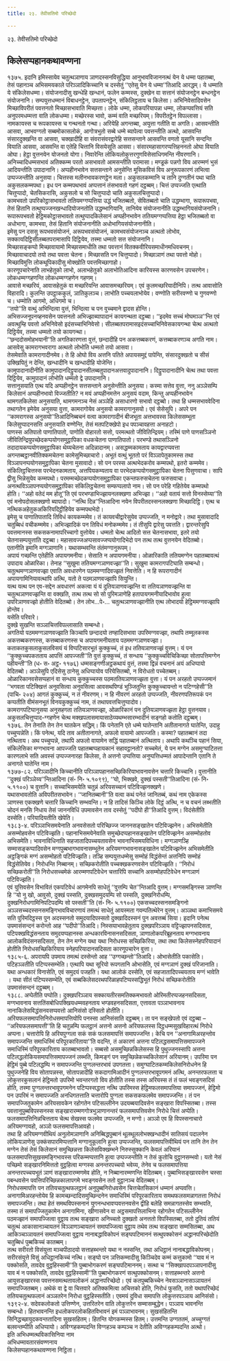 ```yaml
---
title: २३. तेवीसतिमो परिच्छेदो

---
```

२३. तेवीसतिमो परिच्छेदो  


## किलेसप्पहानकथावण्णना

१३७५. इदानि इमिस्सायेव चतुत्थञाणाय ञाणदस्सनविसुद्धिया आनुभावविजाननत्थं येन ये धम्मा पहातब्बा, तेसं पहानञ्च अभिसमयकाले परिञ्ञादिकिच्चानि च दस्सेतुं ‘‘एतेसु येन ये धम्मा’’तिआदि आरद्धम्। ये धम्माति ये संकिलेसधम्मा। संयोजनादीसु खन्धेहि खन्धानं, फलेन कम्मस्स, दुक्खेन वा सत्तानं संयोजनट्ठेन बन्धनट्ठेन संयोजनानि। सम्पयुत्तधम्मानं विबाधनट्ठेन, उपतापनट्ठेन, संकिलिट्ठताय च किलेसा। अभिनिवेसादिवसेन मिच्छाविपरीतं पवत्तनतो मिच्छासभावाति मिच्छत्ता। लोके धम्मा, लोकपरियापन्ना धम्मा, लोकप्पवत्तियं सति अनुपरमधम्मत्ता वाति लोकधम्मा। मच्छेरस्स भावो, कम्मं वाति मच्छरियम्। विपरीतट्ठेन विपल्लासा। नामकायस्स च रूपकायस्स च गन्थनतो गन्था। अरियेहि अगन्तब्बा, अयुत्ता गतीति वा अगति। आसवन्तीति आसवा, आभवग्गतो सब्बमोकासलोकं, आगोत्रभुतो सब्बे धम्मे ब्यापेत्वा पवत्तन्तीति अत्थो, आसवन्ति संसारदुक्खन्ति वा आसवा, चक्खादीहि वा संवरासंवरद्वारेहि सत्तसन्ताने आसवन्ति वणतो यूसानि सन्दन्ति वियाति आसवा, आसवन्ति वा एतेहि चित्तानि विसयेसूति आसवा। संसारमहासागरप्पत्तिहननतो ओघा वियाति ओघा। हेट्ठा वुत्तनयेन योजनतो योगा। निवारेन्ति लोकियलोकुत्तरगुणविसेसाधिगमन्ति नीवरणानि। अनिच्चादिधम्मसभावं अतिक्कम्म परतो असभावतो आमसन्तीति परामासा। मण्डूकं पन्नगो विय आरम्मणं भुसं आदियन्तीति उपादानानि। अप्पहीनभावेन सत्तसन्ताने अनुसेन्ति मूसिकविसं विय अनुरूपकारणं लभित्वा उप्पज्जन्तीति अनुसया। चित्तस्स मलीनभावकरणट्ठेन मला। अकुसलकम्मानि च तानि दुग्गतीनं पथा चाति अकुसलकम्मपथा। इध पन कम्मपथभावं अप्पत्तानं तंसभावतो गहणं दट्ठब्बम्। चित्तं उप्पज्जति एत्थाति चित्तुप्पादो, चेतसिकरासि, अकुसलो च सो चित्तुप्पादो चाति अकुसलचित्तुप्पादो।  
कामभवतो उपरिकोट्ठासभावतो ततियमग्गप्पत्तिया उद्धं भजितब्बतो, सेवितब्बतो चाति उद्धम्भागा, रूपारूपभवा, तेसं हितानि तत्थुप्पज्जनखन्धादियोजनतोति उद्धम्भागियानि, तानियेव संयोजनानीति उद्धम्भागियसंयोजनानि। रूपारूपभवतो हेट्ठिमकोट्ठासभावतो तत्थुप्पादकिलेसानं अप्पहीनभावेन ततियमग्गप्पत्तिया हेट्ठा भजितब्बतो वा अधोभागा, कामभवा, तेसं हितानि संयोजनानीति अधोभागियसंयोजनानीति।  
इमेसु पन दससु रूपभवसंयोजनं, अरूपभवसंयोजनं, कामभवसंयोजनञ्च अत्थतो लोभोव, सक्कायदिट्ठिसीलब्बतपरामासापि दिट्ठियेव, तस्मा धम्मतो सत्त संयोजनानि।  
मिच्छासङ्कप्पो मिच्छावायामो मिच्छासमाधीति तथा पवत्तानं वितक्कवीरियसमाधीनमधिवचनम्। मिच्छावाचादयो तयो तथा पवत्ता चेतना। मिच्छासति पन चित्तुप्पादो। मिच्छाञाणं तथा पवत्तो मोहो। मिच्छाविमुत्ति लोकथूपिकादीसु मोक्खोति पवत्तमिच्छागाहो।  
कारणूपचारेनाति लाभहेतुको लाभो, अलाभहेतुको अलाभोतिआदिना कारियस्स कारणवसेन उपचरणेन। लोकधम्मग्गहणन्ति लोकधम्मग्गहणेन गहणम्।  
आवासे मच्छरियं, आवासहेतुकं वा मच्छरियन्ति आवासमच्छरियम्। एवं कुलमच्छरियादीनिपि। तत्थ आवासोति विहारादि। कुलन्ति उपट्ठाककुलं, ञातिकुलञ्च। लाभोति पच्चयलाभोयेव। वण्णोति सरीरवण्णो च गुणवण्णो च। धम्मोति आगमो, अधिगमो च।  
‘‘तयो’’ति वत्थुं अभिन्दित्वा वुत्तं, भिन्दित्वा च पन वुच्चमाने द्वादस होन्ति।  
अभिसज्जनूपनय्हनवसेन पवत्तनतो अभिज्झाब्यापादानं कायगन्थता दट्ठब्बा। ‘‘इदमेव सच्चं मोघमञ्ञ’’न्ति एवं अवत्थुम्हि पवत्तो अभिनिवेसो इदंसच्चाभिनिवेसो। सीलब्बतपरामासइदंसच्चाभिनिवेसकायगन्था चेत्थ अत्थतो दिट्ठियेव, तस्मा धम्मतो तयो कायगन्था।  
‘‘छन्ददोसमोहभयानी’’ति अगतिकारणत्ता वुत्तं, छन्दादीहि पन अकत्तब्बकरणं, कत्तब्बाकरणञ्च अगति नाम।  
आसवेसु कामरागभवरागा अत्थतो लोभोति धम्मतो तयो आसवा।  
तेसमेवाति कामरागादीनमेव। ते हि ओघो विय अत्तनि पतिते अपायसमुद्दं पापेन्ति, संसारदुक्खतो च सीसं उक्खिपितुं न देन्ति, खन्धादीनि च खन्धादीहि योजेन्ति।  
कामुपादानादीनीति कामुपादानदिट्ठुपादानसीलब्बतुपादानअत्तवादुपादानानि। दिट्ठुपादानादीनि चेत्थ तथा पवत्ता दिट्ठियेव, कामुपादानं लोभोति धम्मतो द्वे उपादानानि।  
सत्तानुसयाति एत्थ यदि अप्पहीनट्ठेन सत्तसन्ताने अनुसेन्तीति अनुसया। कस्मा सत्तेव वुत्ता, ननु अञ्ञेसम्पि किलेसानं अप्पहीनभावो विज्जतीति? न मयं अप्पहीनमत्तेन अनुसयं वदाम, किन्तु अप्पहीनभावेन थामगतकिलेसा अनुसयाति, थामगमनञ्च नेसं अञ्ञेहि असाधारणो सभावो दट्ठब्बो। तथा हि धम्मसभाववेदिना तथागतेन इमेयेव अनुसया वुत्ता, कामरागोयेव अनुसयो कामरागानुसयो। एवं सेसेसुपि। अपरे पन ‘‘कामरागस्स अनुसयो’’तिआदिनिब्बचनं वत्वा कामरागादीनं बीजभूता अत्तभावस्स किलेससम्भूता किलेसुप्पादनसत्ति अनुसयाति वण्णेन्ति, तेसं मतपटिक्खेपो इध पपञ्चावहत्ता अनाहटो।  
पाणस्स अतिपातो पाणातिपातो, पाणोति वोहारतो सत्तो, परमत्थतो जीवितिन्द्रियम्। तस्मिं पाणे पाणसञ्ञिनो जीवितिन्द्रियुपच्छेदकप्पयोगसमुट्ठापिका वधकचेतना पाणातिपातो। परभण्डे तथासञ्ञिनो तदादायकप्पयोगसमुट्ठापिका थेय्यचेतना अदिन्नादानम्। असद्धम्मकामताय कायद्वारप्पवत्ता अगन्तब्बट्ठानवीतिक्कमचेतना कामेसुमिच्छाचारो। अभूतं वत्थुं भूततो परं विञ्ञापेतुकामस्स तथा विञ्ञापनप्पयोगसमुट्ठापिका चेतना मुसावादो। सो पन परस्स अत्थभेदकरोव कम्मपथो, इतरो कम्ममेव। संकिलिट्ठचित्तस्स परभेदनकामताय, अत्तपियकम्यताय वा परभेदकप्पयोगसमुट्ठापिका चेतना पिसुणवाचा। सापि द्वीसु भिन्नेसुयेव कम्मपथो। परमम्मच्छेदकप्पयोगसमुट्ठापिका एकन्तफरुसचेतना फरुसवाचा। अनत्थविञ्ञापनप्पयोगसमुट्ठापिका संकिलिट्ठचेतना सम्फप्पलापो नाम। सो पन परेहि गहितेयेव कम्मपथो होति। ‘‘अहो वतेदं मम होतू’’ति एवं परभण्डाभिज्झायनलक्खणा अभिज्झा। ‘‘अहो वतायं सत्तो विनस्सेय्या’’ति एवं मनोपदोसलक्खणो ब्यापादो। ‘‘नत्थि दिन्न’’न्तिआदिना नयेन विपरीतदस्सनलक्खणा मिच्छादिट्ठि। एत्थ च नत्थिकअहेतुकअकिरियदिट्ठीहियेव कम्मपथभेदो।  
इमेसु च पाणातिपातादि तिविधं कायकम्ममेव। तं कायवचीद्वारेसुयेव उप्पज्जति, न मनोद्वारे। तथा मुसावादादि चतुब्बिधं वचीकम्ममेव। अभिज्झादिकं पन तिविधं मनोकम्ममेव। तं तीसुपि द्वारेसु पवत्तति। द्वारन्तरेसुपि पवत्तमानस्स सकसकनामापरिच्चागो वुत्तोयेव। धम्मतो चेत्थ आदितो सत्त चेतनासभावा, इतरे तयो चेतनासम्पयुत्ताति दट्ठब्बा। महासावज्जअप्पसावज्जप्पयोगादिभेदो पन तत्थ तत्थ वुत्तनयेन वेदितब्बो।  
एतानीति इमानि मग्गञाणानि। यथासम्भवन्ति तंतंमग्गानुरूपम्।  
अपायं गच्छन्ति एतेहीति अपायगमनीया। सेसाति न अपायगमनीया। ओळारिकाति ततियमग्गेन पहातब्बावत्थं उपादाय ओळारिका। तेनाह ‘‘सुखुमा ततियमग्गञाणवज्झा’’ति। सुखुमा कामरागपटिघाति सम्बन्धो। चतुत्थमग्गञाणवज्झा एवाति अवधारणेन पठममग्गादिवज्झतं निवत्तेति। न हि रूपरागादीनं अपायगामिनियावत्थापि अत्थि, यतो ते पठमञाणवज्झापि सियुन्ति।  
यत्थ यत्थ पन एव-सद्देन अवधारणं अकत्वा यं यं दुतियञाणवज्झन्ति वा ततियञाणवज्झन्ति वा चतुत्थञाणवज्झन्ति वा वक्खति, तत्थ तत्थ सो सो पुरिमञाणेहि हतापायगमनीयादिभावोव हुत्वा उपरिञाणवज्झो होतीति वेदितब्बो। तेन लोभ…पे॰… चतुत्थञाणवज्झानीति एत्थ लोभादयो हेट्ठिममग्गवज्झापि होन्तेव।  
यसेति परिवारे।  
दुक्खे सुखन्ति सञ्ञाचित्तविपल्लासाति सम्बन्धो।  
अगतियो पठममग्गञाणवज्झाति किञ्चापि छन्दादयो तण्हादिसभावा उपरिमग्गवज्झा, तथापि तम्मूलकस्स अकत्तब्बकरणस्स, कत्तब्बाकरणस्स च अपायगमनीयताय पठममग्गञाणवज्झा।  
कताकतकुसलाकुसलविसयं यं विप्पटिसारभूतं कुक्कुच्चं, तं इध ततियञाणवज्झं वुत्तम्। यं पन ‘‘कुक्कुच्चपकतताय आपत्तिं आपज्जती’’ति वुत्तं कुक्कुच्चं, तं सन्धाय ‘‘कुक्कुच्चविचिकिच्छा सोतापत्तिमग्गेन पहीयन्ती’’ति (ध॰ स॰ अट्ठ॰ ११७६) धम्मसङ्गणीअट्ठकथायं वुत्तं, तस्मा द्विन्नं वचनानं अयं अधिप्पायो वेदितब्बो। अञ्ञेसुपि एदिसेसु ठानेसु अधिप्पायोव परियेसितब्बो, न विरोधतो पच्चेतब्बम्। ओळारिकानवसेसप्पहानं वा सन्धाय कुक्कुच्चस्स पठमततियञाणवज्झता वुत्ता। यं पन अरहतो उप्पज्जमानं ‘‘भगवता पटिक्खित्तं अनुवसित्वा अनुवसित्वा आवसथपिण्डं भुञ्जितुन्ति कुक्कुच्चायन्तो न पटिग्गहेसी’’ति (पाचि॰ २०४) आगतं कुक्कुच्चं, न तं नीवरणम्। न हि नीवरणं अरहतो उप्पज्जति, नीवरणपतिरूपकं पन कप्पतीति वीमंसनभूतं विनयकुक्कुच्चं नाम, तं तथापवत्तचित्तुप्पादोव।  
कामरागपटिघानुसया अनुसहगता ततियञाणवज्झा, ओळारिकानं पन दुतियञाणवज्झता हेट्ठा वुत्तनयाव।  
अकुसलचित्तुप्पाद-ग्गहणेन चेत्थ मक्खपलासमायासाठेय्यथम्भसारम्भादीनं सङ्गहो कतोति दट्ठब्बम्।  
१३७६. तेन तेनाति तेन तेन घातकेन सद्धिम्। किं पनेतानि एते धम्मे घातेन्तानि अतीतानागते घातेन्ति, उदाहु पच्चुप्पन्नेति। किं पनेत्थ, यदि ताव अतीतानागते, अफलो वायामो आपज्जति। कस्मा? पहातब्बानं तदा नत्थिताय। अथ पच्चुप्पन्ने, तथापि अफलो वायामेन सद्धिं पहातब्बानं अत्थिताय। अथापि कथञ्चि पहानं सिया, संकिलेसिका मग्गभावना आपज्जति पहातब्बप्पहायकानं सहावट्ठानतो? सच्चमेतं, ये पन मग्गेन असमुग्घाटितत्ता कारणलाभे सति अवस्सं उप्पज्जनारहा किलेसा, ते अत्तनो उप्पत्तिया अनुप्पत्तिधम्मतं आपादेन्तानि एतानि ते अनागते घातेन्ति नाम।  
१३७७-८२. परिञ्ञादीनि किच्चानीति परिञ्ञापहानसच्छिकिरियाभावनावसेन चत्तारि किच्चानि। वुत्तानीति ‘‘दुक्खं परिञ्ञेय्य’’न्तिआदिना (सं॰ नि॰ ५.१०९९), ‘‘यो, भिक्खवे, दुक्खं पस्सती’’तिआदिना (सं॰ नि॰ ५.११००) च वुत्तानि। सच्चाभिसमयेति चतुन्नं अरियसच्चानं पटिविज्झनक्खणे।  
यथासभावतोति अविपरीतसभावेन। ‘‘जानितब्बानी’’ति वत्वा कथं पनेतं जानितब्बं, कथं नाम एकेकस्स ञाणस्स एकक्खणे चत्तारि किच्चानि सम्भवन्ति। न हि तादिसं किञ्चि लोके दिट्ठं अत्थि, न च वचनं लब्भतीति चोदनं मनसि निधाय तेसं जाननविधिं उपमावसेन ताव दस्सेतुं ‘‘पदीपो ही’’तिआदि वुत्तम्। विदंसेतीति दस्सेति। परियादियतीति खेपेति।  
१३८३-४. परिञ्ञाभिसमयेनाति अनवसेसतो परिच्छिज्ज जाननसङ्खातेन पटिविज्झनेन। अभिसमेतीति असम्मोहवसेन पटिविज्झति। पहानाभिसमयेनेवाति समुच्छेदप्पहानसङ्खातेन पटिविज्झनेन असम्मोहतोव अभिसमेति। भावनाविधिनाति सहजातादिपच्चयतावसेन भावनाभिसमयविधिना। मग्गञाणञ्हि सम्मासङ्कप्पादिवसेन मग्गपुब्बभागभावनासम्भूतेन अरियमग्गभावनासङ्खातेन पटिविज्झनेन अभिसमेतीति अट्ठङ्गिकं मग्गं असम्मोहतो पटिविज्झति। तञ्हि सम्पयुत्तधम्मेसु सम्मोहं विद्धंसेन्तं अत्तनिपि सम्मोहं विद्धंसेतियेव। निरोधन्ति निब्बानम्। सच्छिकरोतीति पच्चक्खकरणवसेन पटिविज्झति। ‘‘निरोधं सच्छिकरोती’’ति निरोधसच्चमेकं आरम्मणपटिवेधेन चत्तारिपि सच्चानि असम्मोहपटिवेधेन मग्गञाणं पटिविज्झति।  
एवं युत्तिवसेन विभावितं एकपटिवेधं आगमेनपि साधेतुं ‘‘वुत्तम्पि चेत’’न्तिआदि वुत्तम्। मग्गसमङ्गिस्स ञाणन्ति हि ‘‘यो नु खो, आवुसो, दुक्खं पस्सति, दुक्खसमुदयम्पि सो पस्सति, दुक्खनिरोधम्पि, दुक्खनिरोधगामिनिपटिपदम्पि सो पस्सती’’ति (सं॰ नि॰ ५.११००) एकसच्चदस्सनसमङ्गिनो अञ्ञसच्चदस्सनसमङ्गिभावविचारणायं तमत्थं साधेतुं आयस्मता गवम्पतित्थेरेन वुत्तम्। अञ्ञथा कमाभिसमये सति पुरिमदिट्ठस्स पुन अदस्सनतो समुदयादिपस्सतो दुक्खादिदस्सनं पुन अवत्तब्बं सिया। इदानि पनेत्थ उपमासंसन्दनं करोन्तो आह ‘‘पदीपो’’तिआदि। निस्सयाभावहेतुताय दुक्खपरिञ्ञाय वट्टिज्झापनसदिसता, पटिपक्खविद्धंसनताय समुदयप्पहानस्स अन्धकारविनासनसदिसता, ञाणालोकपरिब्रूहनताय मग्गभावनाय आलोकविदंसनसदिसता, तेन तेन मग्गेन यथा यथा निरोधस्स सच्छिकिरिया, तथा तथा किलेसस्नेहपरियादानं होतीति निरोधसच्छिकिरियाय स्नेहपरियादानसदिसता कारणूपचारेन वुत्ता।  
१३८५-६. अपरायपि उपमाय तमत्थं दस्सेन्तो आह ‘‘उग्गच्छन्तो’’तिआदि। ओभासेतीति पकासेति। पटिहञ्ञतीति पटिप्पस्सम्भेति। एत्थापि यथा सूरियो रूपगतानि ओभासेति, एवं मग्गञाणं दुक्खं परिजानाति। यथा अन्धकारं विनासेति, एवं समुदयं पजहति। यथा आलोकं दस्सेति, एवं सहजातादिपच्चयताय मग्गं भावेति । यथा सीतं पटिप्पस्सम्भेति, एवं सब्बकिलेसदरथपरिळाहपटिप्पस्सद्धिभूतं निरोधं सच्छिकरोतीति उपमासंसन्दनं दट्ठब्बम्।  
१३८८. अप्पेतीति पप्पोति। दुक्खपरिञ्ञाय सक्कायतीरसमतिक्कमभावतो ओरिमतीरप्पजहनसदिसता, मग्गभावनाय सत्ततिंसबोधिपक्खियधम्मवहनताय भण्डवहनसदिसता, एत्तावता पञ्ञाभावनाय नानाकिलेसविद्धंसनवसप्पवत्तो आनिसंसो दस्सितो होतीति।  
अरियफलसमापत्तिनिरोधसमापत्तियोपि पनस्सा आनिसंसाति दट्ठब्बम्। ता पन सङ्खेपतो एवं दट्ठब्बा – ‘‘अरियफलसमापत्ती’’ति हि चतुन्नम्पि फलट्ठानं अत्तनो अत्तनो अरियफलस्स दिट्ठधम्मसुखविहारत्थं निरोधे अप्पना। चत्तारोपि हि अरियपुग्गला सकं सकं फलसमापत्तिं समापज्जन्ति। केचि पन ‘‘अनागामिअरहन्तोव समापज्जन्ति समाधिस्मिं परिपूरकारिताया’’ति वदन्ति, तं अकारणं अत्तना पटिलद्धसमापत्तिसमापज्जने समाधिस्मिं परिपूरकारिताय कातब्बाभावतो। सब्बसो असमुच्छिन्नकिलेसस्स हि पुथुज्जनस्सापि अत्तना पटिलद्धलोकियसमापत्तिसमापज्जनं लब्भति, किमङ्गं पन समुच्छिन्नेकच्चकिलेसानं अरियानम्। उपरिमा पन हेट्ठिमं पुब्बे पटिलद्धम्पि न समापज्जन्ति पुग्गलन्तरभावं उपगतत्ता। समुग्घाटितकम्मकिलेसनिरोधनेन हि पुथुज्जनेहि विय सोतापन्नस्स, सोतापन्नादीहि सकदागामिआदीनं पुग्गलन्तरभावूपगमनं अत्थि, अनन्तरफलत्ता च लोकुत्तरकुसलानं हेट्ठिमतो उपरिमो भवन्तरगतो विय होतीति तस्स तस्स अरियस्स तं तं फलं भवङ्गसदिसं होति, तस्मा पुग्गलन्तरभावूपगमनेन पटिप्पस्सद्धत्ता नत्थि उपरिमस्स हेट्ठिमफलसमापत्तिया समापज्जनं, हेट्ठिमो पन उपरिमं न समापज्जति अनधिगतत्ताति चत्तारोपि पुग्गला सकसकफलमेव समापज्जन्ति। तं पन समापज्जितुकामेन अरियसावकेन रहोगतेन पटिसल्लीनेन उदयब्बयादिवसेन सङ्खारा विपस्सितब्बा। तस्स पवत्तानुपुब्बविपस्सनस्स सङ्खारारम्मणगोत्रभुञाणानन्तरं फलसमापत्तिवसेन निरोधे चित्तं अप्पेति। फलसमापत्तिनिन्नचित्तताय चेत्थ सेखस्स फलमेव उप्पज्जति, न मग्गो। अञ्ञो एव हि विपस्सनाचारो अरियमग्गावहो, अञ्ञो फलसमापत्तिआवहो।  
तथा हि अरियमग्गवीथियं अनुलोमञाणानि अनिब्बिद्धपुब्बानं थूलथूललोभक्खन्धादीनं सातिसयं पदालनेन लोकियञाणेसु उक्कंसपारमिप्पत्तानि मग्गानुकूलानि हुत्वा उप्पज्जन्ति, फलसमापत्तिवीथियं पन तानि तेन तेन मग्गेन तेसं तेसं किलेसानं समुच्छिन्नत्ता किलेसविक्खम्भने निरुस्सुक्कानि केवलं अरियानं फलसमापत्तिसुखसमङ्गिभावस्स परिकम्मप्पत्तानि हुत्वा उप्पज्जन्तीति न तेसं कुतोचि वुट्ठानसम्भवो। यतो नेसं पच्छिमो सङ्खारनिमित्ततो वुट्ठहित्वा मग्गस्स अनन्तरपच्चयो भवेय्य, तेनेव च फलसमापत्तिया अनन्तरपच्चयभूतं ञाणं सङ्खारारम्मणमेव होति, न निब्बानारम्मणन्ति वेदितब्बम्। पुब्बाभिसङ्खारवसेन चस्सा पबन्धवसेन पवत्तिपरिच्छिन्नकालापगमे भवङ्गवसेन ततो वुट्ठानञ्च वेदितब्बम्।  
निरोधसमापत्ति पन ततियचतुत्थफलट्ठानं अनुपुब्बनिरोधवसेन चित्तचेतसिकानं धम्मानं अप्पवत्ति। अनागामिअरहन्तोयेव हि कामच्छन्दादिसमुच्छिन्दनेन समाधिस्मिं परिपूरकारिताय समथफलसमन्नागतत्ता निरोधं समापज्जन्ति। तथा हेतं समथविपस्सनानं युगनन्धभावप्पवत्तनवसेन द्वीहि बलेहि समन्नागतस्सेव सम्भवति, तस्मा तं समापज्जितुकामेन अनागामिना, खीणासवेन वा अट्ठसमापत्तिलाभिना रहोगतेन पटिसल्लीनेन पठमज्झानं समापज्जित्वा वुट्ठाय तत्थ सङ्खारा अनिच्चतो दुक्खतो अनत्ततो विपस्सितब्बा, ततो दुतियं ततियं चतुत्थं आकासानञ्चायतनं विञ्ञाणञ्चायतनं समापज्जित्वा वुट्ठाय तथेव तत्थ सङ्खारा सम्मसितब्बा, अथ आकिञ्चञ्ञायतनं समापज्जित्वा वुट्ठाय नानाबद्धाविकोपनं सङ्घपटिमाननं सत्थुपक्कोसनं अद्धानपरिच्छेदोति चतुब्बिधं पुब्बकिच्चं कातब्बम्।  
तत्थ सरीरतो विसंयुत्ता मञ्चपीठादयो सत्ताहब्भन्तरे यथा न नस्सन्ति, तथा अधिट्ठानं नानाबद्धाविकोपनम्। सरीरसंयुत्ते विसुं अधिट्ठानकिच्चं नत्थि। सङ्घो पन ञत्तिकम्मादीसु किञ्चिदेव कम्मं कत्तुकामो ‘‘याव मं न पक्कोसति, तावदेव वुट्ठहिस्सामी’’ति पुब्बाभोगकरणं सङ्घपटिमाननम्। सत्था च ‘‘सिक्खापदपञ्ञापनादीसु याव मं न पक्कोसति, तावदेव वुट्ठहिस्सामी’’ति पुब्बाभोगकरणं सत्थुपक्कोसनम्। सत्ताहब्भन्तरे अत्तनो आयुसङ्खारस्स पवत्तनसमत्थतावलोकनं अद्धानपरिच्छेदो। एवं कतपुब्बकिच्चेन नेवसञ्ञानासञ्ञायतनं समापज्जितब्बम्। अथेकं वा द्वे वा चित्तवारे अतिक्कमित्वा अचित्तको होति, निरोधं फुसति, ततो यथापरिच्छेदं ततियचतुत्थफलानं अञ्ञतरेन निरोधा वुट्ठहिस्सतीति। एवमयं दुविधा समापत्ति लोकुत्तरपञ्ञाय आनिसंसो।  
१३९२-४. सदेवकलोकतो उत्तिण्णेन, उत्तरितरेन वाति लोकुत्तरेन सम्मासम्बुद्धेन। पञ्ञाय भावनन्ति सम्बन्धो। हितभावनन्ति इधलोकपरलोकहितविभावनं इमं पञ्ञाभावनम्। सुखसंहितन्ति सिनिद्धच्छायुदकवन्ततादिना सुखसहितम्। हितन्ति योगकम्मस्स हितम्। उत्तमन्ति उग्गततमं, अच्चुग्गतं बलवन्तम्पीति अधिप्पायो। अविग्गहकम्पदन्ति विग्गहञ्च कम्पञ्च न देतीति अविग्गहकम्पदन्ति अत्थो।  
इति अभिधम्मत्थविकासिनिया नाम  
अभिधम्मावतारसंवण्णनाय  
किलेसप्पहानकथावण्णना निट्ठिता।  